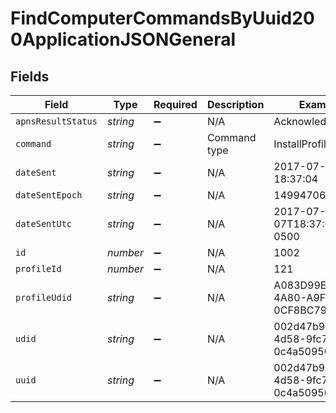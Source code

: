 # FindComputerCommandsByUuid200ApplicationJSONGeneral


## Fields

| Field                                | Type                                 | Required                             | Description                          | Example                              |
| ------------------------------------ | ------------------------------------ | ------------------------------------ | ------------------------------------ | ------------------------------------ |
| `apnsResultStatus`                   | *string*                             | :heavy_minus_sign:                   | N/A                                  | Acknowledged                         |
| `command`                            | *string*                             | :heavy_minus_sign:                   | Command type                         | InstallProfile                       |
| `dateSent`                           | *string*                             | :heavy_minus_sign:                   | N/A                                  | 2017-07-07 18:37:04                  |
| `dateSentEpoch`                      | *string*                             | :heavy_minus_sign:                   | N/A                                  | 1499470624555                        |
| `dateSentUtc`                        | *string*                             | :heavy_minus_sign:                   | N/A                                  | 2017-07-07T18:37:04.555-0500         |
| `id`                                 | *number*                             | :heavy_minus_sign:                   | N/A                                  | 1002                                 |
| `profileId`                          | *number*                             | :heavy_minus_sign:                   | N/A                                  | 121                                  |
| `profileUdid`                        | *string*                             | :heavy_minus_sign:                   | N/A                                  | A083D99E-5FD0-4A80-A9F4-0CF8BC790C74 |
| `udid`                               | *string*                             | :heavy_minus_sign:                   | N/A                                  | 002d47b9-ad68-4d58-9fc7-0c4a50950020 |
| `uuid`                               | *string*                             | :heavy_minus_sign:                   | N/A                                  | 002d47b9-ad68-4d58-9fc7-0c4a50950020 |